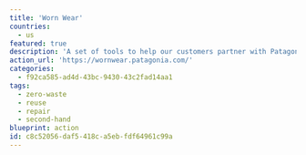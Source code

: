 ```yaml
---
title: 'Worn Wear'
countries:
  - us
featured: true
description: 'A set of tools to help our customers partner with Patagonia to take mutual responsibility to extend the life of the products Patagonia makes and customers purchase. You can buy second-hand repaired or re-crafted clothes, or trade in used Patagonia clothes for credit for new items.'
action_url: 'https://wornwear.patagonia.com/'
categories:
  - f92ca585-ad4d-43bc-9430-43c2fad14aa1
tags:
  - zero-waste
  - reuse
  - repair
  - second-hand
blueprint: action
id: c8c52056-daf5-418c-a5eb-fdf64961c99a
---
```

